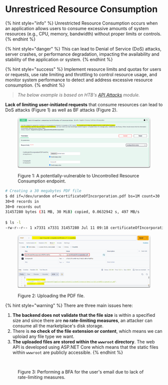 # Unrestriced Resource Consumption

{% hint style="info" %}
Unrestricted Resource Consumption occurs when an application allows users to consume excessive amounts of system resources (e.g., CPU, memory, bandwidth) without proper limits or controls.
{% endhint %}

{% hint style="danger" %}
This can lead to Denial of Service (DoS) attacks, server crashes, or performance degradation, impacting the availability and stability of the application or system.
{% endhint %}

{% hint style="success" %}
Implement resource limits and quotas for users or requests, use rate limiting and throttling to control resource usage, and monitor system performance to detect and address excessive resource consumption.
{% endhint %}

> _The below example is based on HTB's_ [_API Attacks_](https://academy.hackthebox.com/course/preview/api-attacks) _module._

**Lack of limiting user-initiated requests** that consume resources can lead to DoS attacks (Figure 1) as well as BF attacks (Figure 2).

<figure><img src="../../../.gitbook/assets/unrestricted_resource_consumption_1.png" alt=""><figcaption><p>Figure 1: A potentlally-vulnerable to Uncontrolled Resource Consumption endpoint.</p></figcaption></figure>

```bash
# Creating a 30 megabytes PDF file
$ dd if=/dev/urandom of=certificateOfIncorporation.pdf bs=1M count=30
30+0 records in
30+0 records out
31457280 bytes (31 MB, 30 MiB) copied, 0.0632942 s, 497 MB/s

$ ls -l
-rw-r--r-- 1 x7331 x7331 31457280 Jul 11 09:18 certificateOfIncorporation.pdf
```

<figure><img src="../../../.gitbook/assets/unrestricted_resource_consumption_2.png" alt=""><figcaption><p>Figure 2: Uploading the PDF file.</p></figcaption></figure>

{% hint style="warning" %}
There are  three main issues here:

1. **The backend does not validate that the file size** is within a specified size and since there are **no rate-limiting measures**, an attacker can consume all the marketplace's disk storage.
2. There is **no check of the file extension or content**, which means we can uploiad any file type we want.
3. **The uploaded files are stored within the `wwwroot` directory**. The web API is developed using ASP.NET Core which means that the static files within `wwwroot` are publicly accessible.
{% endhint %}

<figure><img src="../../../.gitbook/assets/unrestricted_resource_consumption_3.png" alt=""><figcaption><p>Figure 3: Performing a BFA for the user's email due to lack of rate-limiting measures.</p></figcaption></figure>
